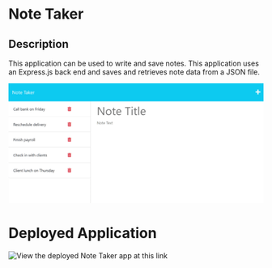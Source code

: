 # Note Taker

## Description

This application can be used to write and save notes. This application uses an Express.js back end and saves and retrieves note data from a JSON file.

![Existing notes are listed in the left-hand column with empty fields on the right-hand side for the new note’s title and text.](./assets/11-express-homework-demo-01.png)

# Deployed Application

![View the deployed Note Taker app at this link](https://note-taker-jmcconna.herokuapp.com/)